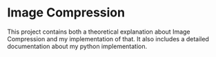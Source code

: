 # Image Compression
This project contains both a theoretical explanation about Image Compression and my implementation of that. It also includes a detailed documentation about my python implementation.
